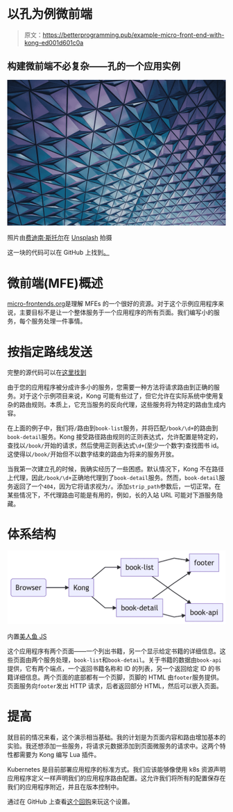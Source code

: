 # 以孔为例微前端

> 原文：<https://betterprogramming.pub/example-micro-front-end-with-kong-ed001d601c0a>

## 构建微前端不必复杂——孔的一个应用实例

![](img/6bc48931a9baae61258eb83bb2379e20.png)

照片由[费迪南·斯托尔](https://unsplash.com/@fellowferdi?utm_source=unsplash&utm_medium=referral&utm_content=creditCopyText)在 [Unsplash](https://unsplash.com/s/photos/micro-front-end?utm_source=unsplash&utm_medium=referral&utm_content=creditCopyText) 拍摄

这一块的代码可以在 GitHub 上找到[。](https://github.com/HarryEMartland/kong-micro-front-end)

# 微前端(MFE)概述

[micro-frontends.org](https://micro-frontends.org/)是理解 MFEs 的一个很好的资源。对于这个示例应用程序来说，主要目标不是让一个整体服务于一个应用程序的所有页面。我们编写小的服务，每个服务处理一件事情。

# 按指定路线发送

完整的源代码可以在[这里找到](https://github.com/HarryEMartland/kong-micro-front-end)

由于您的应用程序被分成许多小的服务，您需要一种方法将请求路由到正确的服务。对于这个示例项目来说，Kong 可能有些过了，但它允许在实际系统中使用复杂的路由规则。本质上，它充当服务的反向代理，这些服务将为特定的路由生成内容。

在上面的例子中，我们将`/`路由到`book-list`服务，并将匹配`/book/\d+`的路由到`book-detail`服务。Kong 接受路径路由规则的正则表达式，允许配置是特定的，查找以`/book/`开始的请求，然后使用正则表达式`\d+`(至少一个数字)查找图书 id。这使得以`/book/`开始但不以数字结束的路由为将来的服务开放。

当我第一次建立孔的时候，我确实经历了一些困惑。默认情况下，Kong 不在路径上代理，因此`/book/\d+`正确地代理到了`book-detail`服务。然而，`book-detail`服务返回了一个`404`，因为它将请求视为`/`。添加`strip_path`参数后，一切正常。在某些情况下，不代理路由可能是有用的，例如，长的入站 URL 可能对下游服务隐藏。

# 体系结构

![](img/826d4cc29eb477ba096784dbe5deca65.png)

内置[美人鱼 JS](https://github.com/mermaid-js/mermaid)

这个应用程序有两个页面——一个列出书籍，另一个显示给定书籍的详细信息。这些页面由两个服务处理，`book-list`和`book-detail`。关于书籍的数据由`book-api`提供，它有两个端点，一个返回书籍名称和 ID 的列表，另一个返回给定 ID 的书籍详细信息。两个页面的底部都有一个页脚，页脚的 HTML 由`footer`服务提供。页面服务向`footer`发出 HTTP 请求，后者返回部分 HTML，然后可以嵌入页面。

# 提高

就目前的情况来看，这个演示相当基础。我的计划是为页面内容和路由增加基本的实验。我还想添加一些服务，将请求元数据添加到页面微服务的请求中。这两个特性都需要为 Kong 编写 Lua 插件。

Kubernetes 是目前部署应用程序的标准方式。我们应该能够像使用 k8s 资源声明应用程序定义一样声明我们的应用程序路由配置。这允许我们将所有的配置保存在我们的应用程序附近，并且在版本控制中。

通过在 GitHub 上查看[这个回购](https://github.com/HarryEMartland/kong-micro-front-end)来玩这个设置。